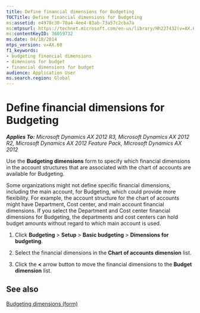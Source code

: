 ```yaml
---
title: Define financial dimensions for Budgeting
TOCTitle: Define financial dimensions for Budgeting
ms:assetid: e4978c30-70a4-4ee4-83ab-73a57c2cba7a
ms:mtpsurl: https://technet.microsoft.com/en-us/library/Hh227432(v=AX.60)
ms:contentKeyID: 36059732
ms.date: 04/18/2014
mtps_version: v=AX.60
f1_keywords:
- budgeting financial dimensions
- dimenions for budget
- financial dimensions for budget
audience: Application User
ms.search.region: Global
---
```


# Define financial dimensions for Budgeting 


_**Applies To:** Microsoft Dynamics AX 2012 R3, Microsoft Dynamics AX 2012 R2, Microsoft Dynamics AX 2012 Feature Pack, Microsoft Dynamics AX 2012_

Use the **Budgeting dimensions** form to specify which financial dimensions in the account structures that are associated with the chart of accounts are available for Budgeting.

Some organizations might not define specific financial dimensions, including the main account, for Budgeting, which could provide more flexibility. For example, the account structure for the chart of accounts might have Department, Cost center, and main account financial dimensions. If you select the Department and Cost center financial dimensions for Budgeting, the departments and cost centers can hold budget amounts without regard to which main account is used.

1.  Click **Budgeting** \> **Setup** \> **Basic budgeting** \> **Dimensions for budgeting**.

2.  Select the financial dimensions in the **Chart of accounts dimension** list.

3.  Click the **\<** arrow button to move the financial dimensions to the **Budget dimension** list.

## See also

[Budgeting dimensions (form)](https://technet.microsoft.com/en-us/library/hh209361\(v=ax.60\))

  


